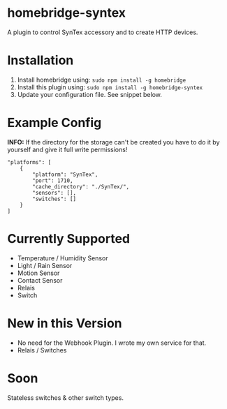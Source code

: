 # homebridge-syntex
A plugin to control SynTex accessory and to create HTTP devices.


# Installation
1. Install homebridge using: `sudo npm install -g homebridge`
2. Install this plugin using: `sudo npm install -g homebridge-syntex`
3. Update your configuration file. See snippet below.


# Example Config
**INFO:** If the directory for the storage can't be created you have to do it by yourself and give it full write permissions!
```
"platforms": [
    {
        "platform": "SynTex",
        "port": 1710,
        "cache_directory": "./SynTex/",
        "sensors": [],
        "switches": []
    }
]
```


# Currently Supported
- Temperature / Humidity Sensor
- Light / Rain Sensor
- Motion Sensor
- Contact Sensor
- Relais
- Switch


# New in this Version
- No need for the Webhook Plugin. I wrote my own service for that.
- Relais / Switches


# Soon
Stateless switches & other switch types.